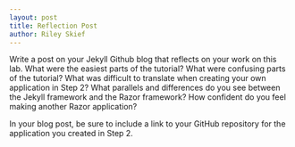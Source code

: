 ```yaml
---
layout: post
title: Reflection Post
author: Riley Skief
---
```



Write a post on your Jekyll Github blog that reflects on your work on this lab. What were the easiest parts of the tutorial? What were confusing parts of the tutorial? What was difficult to translate when creating your own application in Step 2? What parallels and differences do you see between the Jekyll framework and the Razor framework? How confident do you feel making another Razor application?

In your blog post, be sure to include a link to your GitHub repository for the application you created in Step 2.